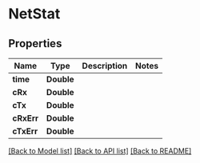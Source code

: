 # NetStat

## Properties

Name | Type | Description | Notes
------------ | ------------- | ------------- | -------------
**time** | **Double** |  | 
**cRx** | **Double** |  | 
**cTx** | **Double** |  | 
**cRxErr** | **Double** |  | 
**cTxErr** | **Double** |  | 

[[Back to Model list]](../README.md#documentation-for-models) [[Back to API list]](../README.md#documentation-for-api-endpoints) [[Back to README]](../README.md)


